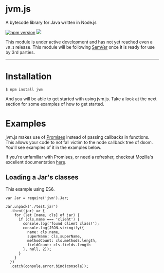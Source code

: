 # jvm.js
A bytecode library for Java written in Node.js

[![npm version](https://badge.fury.io/js/jvm.svg)](https://badge.fury.io/js/jvm)
[![](https://runetek.io/jvm.js/badge.svg)](https://runetek.io/jvm.js/)

This module is under active development and has not yet reached even a `v0.1` release.
This module will be following [SemVer](http://semver.org/) once it is ready for use by 3rd parties.

---

# Installation

```bash
$ npm install jvm
```

And you will be able to get started with using jvm.js. Take a look at the next section for some examples
of how to get started.

# Examples

jvm.js makes use of [Promises](https://developer.mozilla.org/en-US/docs/Web/JavaScript/Reference/Global_Objects/Promise)
instead of passing callbacks in functions. This allows your code to not fall victim to the node
callback tree of doom. You'll see examples of it in the examples below.

If you're unfamiliar with Promises, or need a refresher, checkout Mozilla's excellent documentation
[here](https://developer.mozilla.org/en-US/docs/Web/JavaScript/Reference/Global_Objects/Promise).

## Loading a Jar's classes

This example using ES6.

```es6
var Jar = require('jvm').Jar;

Jar.unpack('./test.jar')
  .then((jar) => {
    for (let [name, cls] of jar) {
      if (cls.name === 'client') {
        console.log('found client class!');
        console.log(JSON.stringify({
          name: cls.name,
          superName: cls.superName,
          methodCount: cls.methods.length,
          fieldCount: cls.fields.length
        }, null, 2));
      }
    }
  })
  .catch(console.error.bind(console));
```
